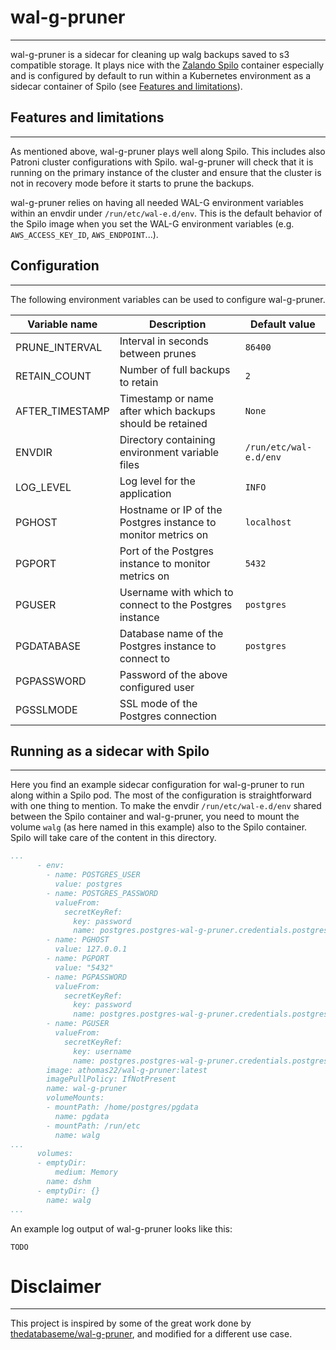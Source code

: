 # wal-g-pruner
---

wal-g-pruner is a sidecar for cleaning up walg backups saved to s3 compatible storage. It plays nice with the [Zalando Spilo](https://github.com/zalando/spilo) container especially and is configured by default to run within a Kubernetes environment as a sidecar container of Spilo (see [Features and limitations](#features-and-limitations)).

## Features and limitations
---

As mentioned above, wal-g-pruner plays well along Spilo. This includes also Patroni cluster configurations with Spilo. wal-g-pruner will check that it is running on the primary instance of the cluster and ensure that the cluster is not in recovery mode before it starts to prune the backups.

wal-g-pruner relies on having all needed WAL-G environment variables within an envdir under `/run/etc/wal-e.d/env`. This is the default behavior of the Spilo image when you set the WAL-G environment variables (e.g. `AWS_ACCESS_KEY_ID`, `AWS_ENDPOINT`...). 

## Configuration
---

The following environment variables can be used to configure wal-g-pruner.

| Variable name   | Description                                                   | Default value          |
|-----------------|---------------------------------------------------------------|------------------------|
| PRUNE_INTERVAL  | Interval in seconds between prunes                            | `86400`                |
| RETAIN_COUNT    | Number of full backups to retain                              | `2`                    |
| AFTER_TIMESTAMP | Timestamp or name after which backups should be retained      | `None`                 |
| ENVDIR          | Directory containing environment variable files               | `/run/etc/wal-e.d/env` |
| LOG_LEVEL       | Log level for the application                                 | `INFO`                 |
| PGHOST          | Hostname or IP of the Postgres instance to monitor metrics on | `localhost`            |
| PGPORT          | Port of the Postgres instance to monitor metrics on           | `5432`                 |
| PGUSER          | Username with which to connect to the Postgres instance       | `postgres`             |
| PGDATABASE      | Database name of the Postgres instance to connect to          | `postgres`             |
| PGPASSWORD      | Password of the above configured user                         |                        |
| PGSSLMODE       | SSL mode of the Postgres connection                           |                        |

## Running as a sidecar with Spilo
---

Here you find an example sidecar configuration for wal-g-pruner to run along within a Spilo pod.
The most of the configuration is straightforward with one thing to mention. To make the envdir
`/run/etc/wal-e.d/env` shared between the Spilo container and wal-g-pruner, you need to mount
the volume `walg` (as here named in this example) also to the Spilo container. Spilo will take
care of the content in this directory.

```yaml
...
      - env:
        - name: POSTGRES_USER
          value: postgres
        - name: POSTGRES_PASSWORD
          valueFrom:
            secretKeyRef:
              key: password
              name: postgres.postgres-wal-g-pruner.credentials.postgresql.acid.zalan.do
        - name: PGHOST
          value: 127.0.0.1
        - name: PGPORT
          value: "5432"
        - name: PGPASSWORD
          valueFrom:
            secretKeyRef:
              key: password
              name: postgres.postgres-wal-g-pruner.credentials.postgresql.acid.zalan.do
        - name: PGUSER
          valueFrom:
            secretKeyRef:
              key: username
              name: postgres.postgres-wal-g-pruner.credentials.postgresql.acid.zalan.do
        image: athomas22/wal-g-pruner:latest
        imagePullPolicy: IfNotPresent
        name: wal-g-pruner
        volumeMounts:
        - mountPath: /home/postgres/pgdata
          name: pgdata
        - mountPath: /run/etc
          name: walg
...
      volumes:
      - emptyDir:
          medium: Memory
        name: dshm
      - emptyDir: {}
        name: walg
...
```

An example log output of wal-g-pruner looks like this:

```
TODO
```


# Disclaimer
---

This project is inspired by some of the great work done by [thedatabaseme/wal-g-pruner](https://github.com/thedatabaseme/wal-g-pruner), and modified for a different use case. 
```
